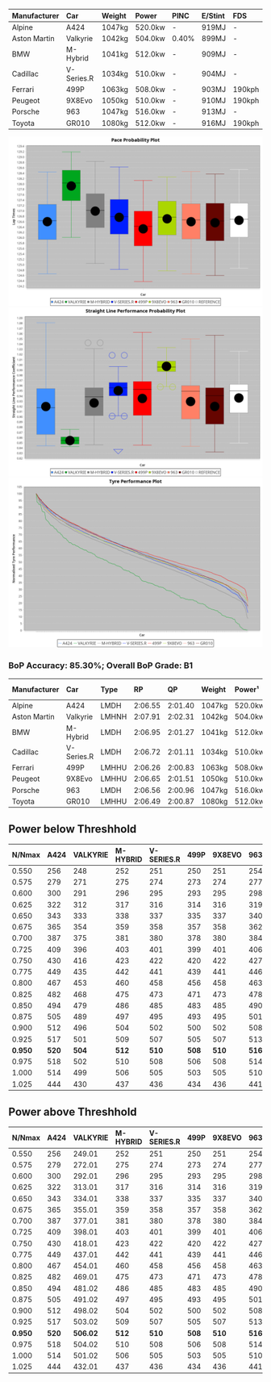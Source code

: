 | Manufacturer | Car        | Weight | Power   | PINC    | E/Stint | FDS     |
|:-|:-|:-|:-|:-|:-|:-|
| Alpine       | A424       | 1047kg | 520.0kw |    -    | 919MJ   |    -    |
| Aston Martin | Valkyrie   | 1042kg | 504.0kw | 0.40%   | 899MJ   |    -    |
| BMW          | M-Hybrid   | 1041kg | 512.0kw |    -    | 909MJ   |    -    |
| Cadillac     | V-Series.R | 1034kg | 510.0kw |    -    | 904MJ   |    -    |
| Ferrari      | 499P       | 1063kg | 508.0kw |    -    | 903MJ   | 190kph  |
| Peugeot      | 9X8Evo     | 1050kg | 510.0kw |    -    | 910MJ   | 190kph  |
| Porsche      | 963        | 1047kg | 516.0kw |    -    | 913MJ   |    -    |
| Toyota       | GR010      | 1080kg | 512.0kw |    -    | 916MJ   | 190kph  |

![PACECHART](./IMG/CUSTOM.png)
![STRAIGHTLINEPERFORMANCECHART](./IMG/CUSTOM_sp.png)
![TYREPERFORMANCECHART](./IMG/CUSTOM_tw.png)

### BoP Accuracy: 85.30%; Overall BoP Grade: B1
| Manufacturer | Car        | Type  | RP      | QP      | Weight | Power¹  | Threshhold | PINC    | Power²   | E/Stint | AVG Vmax  | FDS     | RDLC | L/Stint | BOP-Grade | Model Accuracy | Model Points | Match% | SimDiff |
|:-|:-|:-|:-|:-|:-|:-|:-|:-|:-|:-|:-|:-|:-|:-|:-|:-|:-|:-|:-|
| Alpine       | A424       | LMDH  | 2:06.55 | 2:01.40 | 1047kg | 520.0kw | 210.0kph   |    -    | 520.00kw |  919MJ  | 297.41kph |    -    | 1.03 | 25      | -A2       | 98.94%         | 2047         | 94.13% | +0.05   |
| Aston Martin | Valkyrie   | LMHNH | 2:07.91 | 2:02.31 | 1042kg | 504.0kw | 250.0kph   | 0.40%   | 506.00kw |  899MJ  | 285.41kph |    -    | 1.05 | 25      | +Ω1       | 100.00%        | 247          | 34.19% | #       |
| BMW          | M-Hybrid   | LMDH  | 2:06.95 | 2:01.27 | 1041kg | 512.0kw | 210.0kph   |    -    | 512.00kw |  909MJ  | 298.93kph |    -    | 1.03 | 25      | ~A1       | 98.84%         | 3070         | 99.48% | +0.07   |
| Cadillac     | V-Series.R | LMDH  | 2:06.72 | 2:01.11 | 1034kg | 510.0kw | 210.0kph   |    -    | 510.00kw |  904MJ  | 300.90kph |    -    | 1.04 | 25      | ~A1       | 98.94%         | 5427         | 96.54% | +0.68   |
| Ferrari      | 499P       | LMHHU | 2:06.26 | 2:00.83 | 1063kg | 508.0kw | 210.0kph   |    -    | 508.00kw |  903MJ  | 298.01kph | 190kph  | 1.05 | 25      | -B2       | 100.00%        | 6554         | 81.20% | +0.72   |
| Peugeot      | 9X8Evo     | LMHHU | 2:06.65 | 2:01.51 | 1050kg | 510.0kw | 210.0kph   |    -    | 510.00kw |  910MJ  | 309.58kph | 190kph  | 1.00 | 25      | -A2       | 100.00%        | 1457         | 91.78% | +0.34   |
| Porsche      | 963        | LMDH  | 2:06.56 | 2:00.96 | 1047kg | 516.0kw | 210.0kph   |    -    | 516.00kw |  913MJ  | 298.61kph |    -    | 1.03 | 25      | -A2       | 99.91%         | 14205        | 94.07% | -0.31   |
| Toyota       | GR010      | LMHHU | 2:06.49 | 2:00.87 | 1080kg | 512.0kw | 210.0kph   |    -    | 512.00kw |  916MJ  | 294.99kph | 190kph  | 1.03 | 25      | -A2       | 99.73%         | 4795         | 91.04% | +1.20   |

## Power below Threshhold
| N/Nmax    | A424    | VALKYRIE | M-HYBRID | V-SERIES.R | 499P    | 9X8EVO  | 963     | GR010   |
|:-|:-|:-|:-|:-|:-|:-|:-|:-|
|  0.550    |  256    |  248     |  252     |  251       |  250    |  251    |  254    |  252    |
|  0.575    |  279    |  271     |  275     |  274       |  273    |  274    |  277    |  275    |
|  0.600    |  300    |  291     |  296     |  295       |  293    |  295    |  298    |  296    |
|  0.625    |  322    |  312     |  317     |  316       |  314    |  316    |  319    |  317    |
|  0.650    |  343    |  333     |  338     |  337       |  335    |  337    |  340    |  338    |
|  0.675    |  365    |  354     |  359     |  358       |  357    |  358    |  362    |  359    |
|  0.700    |  387    |  375     |  381     |  380       |  378    |  380    |  384    |  381    |
|  0.725    |  409    |  396     |  403     |  401       |  399    |  401    |  406    |  403    |
|  0.750    |  430    |  416     |  423     |  422       |  420    |  422    |  427    |  423    |
|  0.775    |  449    |  435     |  442     |  441       |  439    |  441    |  446    |  442    |
|  0.800    |  467    |  453     |  460     |  458       |  456    |  458    |  463    |  460    |
|  0.825    |  482    |  468     |  475     |  473       |  471    |  473    |  478    |  475    |
|  0.850    |  494    |  479     |  486     |  485       |  483    |  485    |  490    |  486    |
|  0.875    |  505    |  489     |  497     |  495       |  493    |  495    |  501    |  497    |
|  0.900    |  512    |  496     |  504     |  502       |  500    |  502    |  508    |  504    |
|  0.925    |  517    |  501     |  509     |  507       |  505    |  507    |  513    |  509    |
| **0.950** | **520** | **504**  | **512**  | **510**    | **508** | **510** | **516** | **512** |
|  0.975    |  518    |  502     |  510     |  508       |  506    |  508    |  514    |  510    |
|  1.000    |  514    |  499     |  506     |  505       |  503    |  505    |  510    |  506    |
|  1.025    |  444    |  430     |  437     |  436       |  434    |  436    |  441    |  437    |

## Power above Threshhold
| N/Nmax    | A424    | VALKYRIE   | M-HYBRID | V-SERIES.R | 499P    | 9X8EVO  | 963     | GR010   |
|:-|:-|:-|:-|:-|:-|:-|:-|:-|
|  0.550    |  256    |  249.01    |  252     |  251       |  250    |  251    |  254    |  252    |
|  0.575    |  279    |  272.01    |  275     |  274       |  273    |  274    |  277    |  275    |
|  0.600    |  300    |  292.01    |  296     |  295       |  293    |  295    |  298    |  296    |
|  0.625    |  322    |  313.01    |  317     |  316       |  314    |  316    |  319    |  317    |
|  0.650    |  343    |  334.01    |  338     |  337       |  335    |  337    |  340    |  338    |
|  0.675    |  365    |  355.01    |  359     |  358       |  357    |  358    |  362    |  359    |
|  0.700    |  387    |  377.01    |  381     |  380       |  378    |  380    |  384    |  381    |
|  0.725    |  409    |  398.01    |  403     |  401       |  399    |  401    |  406    |  403    |
|  0.750    |  430    |  418.01    |  423     |  422       |  420    |  422    |  427    |  423    |
|  0.775    |  449    |  437.01    |  442     |  441       |  439    |  441    |  446    |  442    |
|  0.800    |  467    |  454.01    |  460     |  458       |  456    |  458    |  463    |  460    |
|  0.825    |  482    |  469.01    |  475     |  473       |  471    |  473    |  478    |  475    |
|  0.850    |  494    |  481.02    |  486     |  485       |  483    |  485    |  490    |  486    |
|  0.875    |  505    |  491.02    |  497     |  495       |  493    |  495    |  501    |  497    |
|  0.900    |  512    |  498.02    |  504     |  502       |  500    |  502    |  508    |  504    |
|  0.925    |  517    |  503.02    |  509     |  507       |  505    |  507    |  513    |  509    |
| **0.950** | **520** | **506.02** | **512**  | **510**    | **508** | **510** | **516** | **512** |
|  0.975    |  518    |  504.02    |  510     |  508       |  506    |  508    |  514    |  510    |
|  1.000    |  514    |  501.02    |  506     |  505       |  503    |  505    |  510    |  506    |
|  1.025    |  444    |  432.01    |  437     |  436       |  434    |  436    |  441    |  437    |
